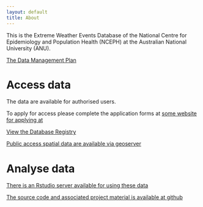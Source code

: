 ```yaml
---
layout: default
title: About
---
```


This is the Extreme Weather Events Database of the National Centre for Epidemiology and Population Health (NCEPH) at the Australian National University (ANU).  

[The Data Management Plan](/swish-DataManagementPlan.html)

# Access data
The data are available for authorised users.  

To apply for access please complete the application forms at [some website for applying at](http://www.google.com)

[View the Database Registry](http://115.146.93.108:8080/apex/f?p=102)

[Public access spatial data are available via geoserver](http://115.146.94.209:8080/geoserver)

# Analyse data
[There is an Rstudio server available for using these data](https://115.146.94.209)

[The source code and associated project material is available at github](https://github.com/swish-climate-impact-assessment)

